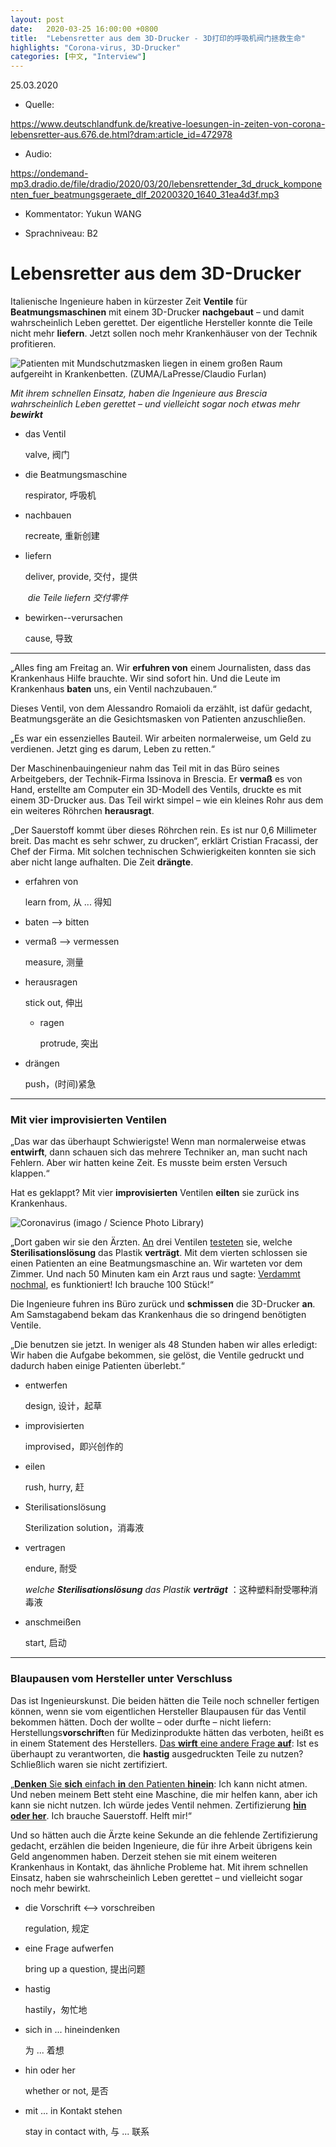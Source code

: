 ```yaml
---
layout: post
date:   2020-03-25 16:00:00 +0800
title:  "Lebensretter aus dem 3D-Drucker - 3D打印的呼吸机阀门拯救生命"
highlights: "Corona-virus, 3D-Drucker"
categories: [中文, "Interview"]
---
```

25.03.2020

- Quelle: 

https://www.deutschlandfunk.de/kreative-loesungen-in-zeiten-von-corona-lebensretter-aus.676.de.html?dram:article_id=472978

- Audio: 

https://ondemand-mp3.dradio.de/file/dradio/2020/03/20/lebensrettender_3d_druck_komponenten_fuer_beatmungsgeraete_dlf_20200320_1640_31ea4d3f.mp3

- Kommentator: Yukun WANG

- Sprachniveau: B2


# Lebensretter aus dem 3D-Drucker

Italienische Ingenieure haben in kürzester Zeit **Ventile** für **Beatmungsmaschinen** mit einem 3D-Drucker **nachgebaut** – und damit wahrscheinlich Leben gerettet. Der eigentliche Hersteller konnte die Teile nicht mehr **liefern**. Jetzt sollen noch mehr Krankenhäuser von der Technik profitieren.

![Patienten mit Mundschutzmasken liegen in einem großen Raum aufgereiht in Krankenbetten. (ZUMA/LaPresse/Claudio Furlan)](https://www.deutschlandfunk.de/media/thumbs/7/7d3a92946f68442918977514c77c3e27v1_max_755x425_b3535db83dc50e27c1bb1392364c95a2.jpg?key=2d83fc)

*Mit ihrem schnellen Einsatz, haben die Ingenieure aus Brescia wahrscheinlich Leben gerettet – und vielleicht sogar noch etwas mehr **bewirkt***

* das Ventil

  valve, 阀门

* die Beatmungsmaschine

  respirator, 呼吸机

* nachbauen

  recreate, 重新创建

* liefern

  deliver, provide, 交付，提供

  ​	*die Teile liefern* *交付零件*

* bewirken--verursachen

  cause, 导致

---

„Alles fing am Freitag an. Wir **erfuhren von** einem Journalisten, dass das Krankenhaus Hilfe brauchte. Wir sind sofort hin. Und die Leute im Krankenhaus **baten** uns, ein Ventil nachzubauen.“

Dieses Ventil, von dem Alessandro Romaioli da erzählt, ist dafür gedacht, Beatmungsgeräte an die Gesichtsmasken von Patienten anzuschließen. 

„Es war ein essenzielles Bauteil. Wir arbeiten normalerweise, um Geld zu verdienen. Jetzt ging es darum, Leben zu retten.“

Der Maschinenbauingenieur nahm das Teil mit in das Büro seines Arbeitgebers, der Technik-Firma Issinova in Brescia. Er **vermaß** es von Hand, erstellte am Computer ein 3D-Modell des Ventils, druckte es mit einem 3D-Drucker aus. Das Teil wirkt simpel – wie ein kleines Rohr aus dem ein weiteres Röhrchen **herausragt**.

„Der Sauerstoff kommt über dieses Röhrchen rein. Es ist nur 0,6 Millimeter breit. Das macht es sehr schwer, zu drucken“, erklärt Cristian Fracassi, der Chef der Firma. Mit solchen technischen Schwierigkeiten konnten sie sich aber nicht lange aufhalten. Die Zeit **drängte**. 

* erfahren von

  learn from, 从 ... 得知

* baten --> bitten

* vermaß --> vermessen

  measure, 测量

* herausragen

  stick out, 伸出

  * ragen

    protrude, 突出

* drängen

  push，(时间)紧急

---

### Mit vier improvisierten Ventilen

„Das war das überhaupt Schwierigste! Wenn man normalerweise etwas **entwirft**, dann schauen sich das mehrere Techniker an, man sucht nach Fehlern. Aber wir hatten keine Zeit. Es musste beim ersten Versuch klappen.“

Hat es geklappt? Mit vier **improvisierten** Ventilen **eilten** sie zurück ins Krankenhaus.

![Coronavirus (imago / Science Photo Library)](https://www.deutschlandfunk.de/media/thumbs/7/7564538df764dab55a78b1a8ccc2016av2_abs_555x185_b3535db83dc50e27c1bb1392364c95a2.png?key=bb39d7)

  „Dort gaben wir sie den Ärzten. <u>An</u> drei Ventilen <u>testeten</u> sie, welche **Sterilisationslösung** das Plastik **verträgt**. Mit dem vierten schlossen sie einen Patienten an eine Beatmungsmaschine an. Wir warteten vor dem Zimmer. Und nach 50 Minuten kam ein Arzt raus und sagte: <u>Verdammt nochmal</u>, es funktioniert! Ich brauche 100 Stück!“

Die Ingenieure fuhren ins Büro zurück und **schmissen** die 3D-Drucker **an**. Am Samstagabend bekam das Krankenhaus die so dringend benötigten Ventile. 

„Die benutzen sie jetzt. In weniger als 48 Stunden haben wir alles erledigt: Wir haben die Aufgabe bekommen, sie gelöst, die Ventile gedruckt und dadurch haben einige Patienten überlebt.“   

* entwerfen

  design, 设计，起草

* improvisierten

  improvised，即兴创作的

* eilen

  rush, hurry, 赶

* Sterilisationslösung

  Sterilization solution，消毒液

* vertragen

  endure, 耐受

  *welche **Sterilisationslösung** das Plastik **verträgt*** ：这种塑料耐受哪种消毒液

* anschmeißen

  start, 启动

---

### Blaupausen vom Hersteller unter Verschluss

Das ist Ingenieurskunst. Die beiden hätten die Teile noch schneller fertigen können, wenn sie vom eigentlichen Hersteller Blaupausen für das Ventil bekommen hätten. Doch der wollte – oder durfte – nicht liefern: Herstellungs**vorschrift**en für Medizinprodukte hätten das verboten, heißt es in einem Statement des Herstellers. <u>Das **wirft** eine andere Frage **auf**</u>: Ist es überhaupt zu verantworten, die **hastig** ausgedruckten Teile zu nutzen? Schließlich waren sie nicht zertifiziert. 

„<u>**Denken** Sie **sich** einfach **in** den Patienten **hinein**</u>: Ich kann nicht atmen. Und neben meinem Bett steht eine Maschine, die mir helfen kann, aber ich kann sie nicht nutzen. Ich würde jedes Ventil nehmen. Zertifizierung <u>**hin oder her**</u>. Ich brauche Sauerstoff. Helft mir!“

Und so hätten auch die Ärzte keine Sekunde an die fehlende Zertifizierung gedacht, erzählen die beiden Ingenieure, die für ihre Arbeit übrigens kein Geld angenommen haben. Derzeit stehen sie mit einem weiteren Krankenhaus in Kontakt, das ähnliche Probleme hat. Mit ihrem schnellen Einsatz, haben sie wahrscheinlich Leben gerettet – und vielleicht sogar noch mehr bewirkt. 

* die Vorschrift <--> vorschreiben

  regulation, 规定

* eine Frage aufwerfen

  bring up a question, 提出问题

* hastig

  hastily，匆忙地

* sich in ... hineindenken

  为 ... 着想

* hin oder her

  whether or not, 是否

* mit ... in Kontakt stehen

  stay in contact with, 与 ... 联系